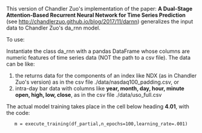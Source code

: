 This version of Chandler Zuo's implementation of the paper: **A Dual-Stage Attention-Based Recurrent Neural Network for Time Series Prediction** (see http://chandlerzuo.github.io/blog/2017/11/darnn)
generalizes the input data to Chandler Zuo's da_rnn model.  

To use:

Instantiate the class da_rnn with a pandas DataFrame whose columns are numeric features of time series data (NOT the path to a csv file).  The data can be like:
  1. the returns data for the components of an index like NDX (as in Chandler Zuo's version) as in the csv file ./data/nasdaq100_padding.csv, or 
  2. intra-day bar data with columns like **year, month, day, hour, minute open, high, low, close**, as in the csv file ./data/uso_full.csv
  
The actual model training takes place in the cell below heading **4.01**, with the code:

```   m = execute_training(df_partial,n_epochs=100,learning_rate=.001)```



